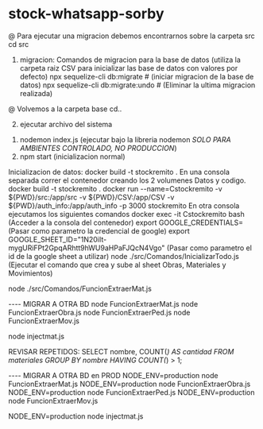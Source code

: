 # stock-whatsapp-sorby
@ Para ejecutar una migracion debemos encontrarnos sobre la carpeta src
cd src

1) migracion:
Comandos de migracion para la base de datos (utiliza la carpeta raiz CSV para inicializar las base de datos con valores por defecto)
npx sequelize-cli db:migrate                                            # (iniciar migracion de la base de datos)
npx sequelize-cli db:migrate:undo                                       # (Eliminar la ultima migracion realizada)

@ Volvemos a la carpeta base
cd..

2) ejecutar archivo del sistema
1. nodemon index.js (ejecutar bajo la libreria nodemon *SOLO PARA AMBIENTES CONTROLADO, NO PRODUCCION*)
2. npm start (inicializacion normal)



Inicializacion de datos:
docker build -t stockremito .
En una consola separada correr el contenedor creando los 2 volumenes Datos y codigo.
	docker build -t stockremito .
	docker run --name=Cstockremito -v ${PWD}/src:/app/src -v ${PWD}/CSV:/app/CSV -v ${PWD}/auth_info:/app/auth_info -p 3000  stockremito
En otra consola ejecutamos los siguientes comandos
docker exec -it Cstockremito bash      (Acceder a la consola del contenedor)
export GOOGLE_CREDENTIALS=  (Pasar como parametro la credencial de google)
export GOOGLE_SHEET_ID="1N20iIt-mygURiFPt2GpqARhtt9hWU9aHPaFJQcN4Vgo"  (Pasar como parametro el id de la google sheet a utilizar)
node ./src/Comandos/InicializarTodo.js     (Ejecutar el comando que crea y sube al sheet Obras, Materiales y Movimientos)


node ./src/Comandos/FuncionExtraerMat.js




---- MIGRAR A OTRA BD
node FuncionExtraerMat.js
node FuncionExtraerObra.js
node FuncionExtraerPed.js
node FuncionExtraerMov.js

node injectmat.js



REVISAR REPETIDOS:
SELECT nombre, COUNT(*) AS cantidad
FROM materiales
GROUP BY nombre
HAVING COUNT(*) > 1;



---- MIGRAR A OTRA BD en PROD
NODE_ENV=production node FuncionExtraerMat.js
NODE_ENV=production node FuncionExtraerObra.js
NODE_ENV=production node FuncionExtraerPed.js
NODE_ENV=production node FuncionExtraerMov.js

NODE_ENV=production node injectmat.js
